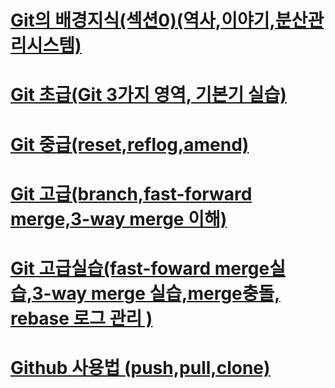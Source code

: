 # [Git의 배경지식(섹션0)(역사,이야기,분산관리시스템)](https://github.com/se6in/Git-study/blob/main/Git%EC%9D%98%20%EA%B8%B0%EC%B4%88.md)
# [Git 초급(Git 3가지 영역, 기본기 실습)](https://github.com/se6in/Git-study/blob/main/Git%20%EA%B8%B0%EB%B3%B8%EA%B8%B0%20%EC%8B%A4%EC%8A%B5.md)
# [Git 중급(reset,reflog,amend)](https://github.com/se6in/Git-study/blob/main/Git%20%EC%A4%91%EA%B8%89.md)
# [Git 고급(branch,fast-forward merge,3-way merge 이해)](https://github.com/se6in/Git-study/blob/main/Git%20%EA%B3%A0%EA%B8%89.md)
# [Git 고급실습(fast-foward merge실습,3-way merge 실습,merge충돌, rebase 로그 관리 )](https://github.com/se6in/Git-study/blob/main/Git/Git%20%EA%B3%A0%EA%B8%89%20%EC%8B%A4%EC%8A%B5.md)
# [Github 사용법 (push,pull,clone)](https://github.com/se6in/Git-study/blob/main/Github%20%EC%82%AC%EC%9A%A9%EB%B2%95.md)
